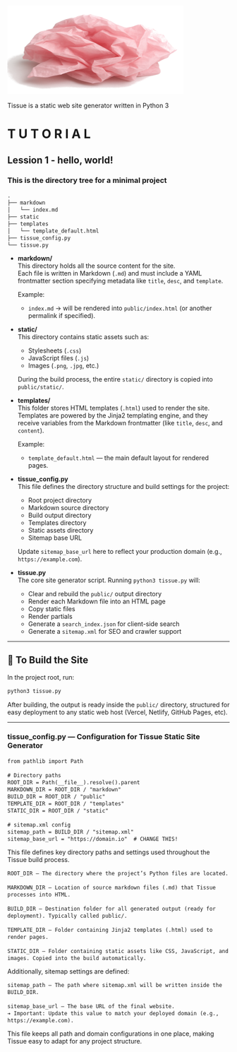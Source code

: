 <span align="left">
  <img src="./tissue_logo.png" width="400" alt="Tissue logo">
</span>

Tissue is a static web site generator written in Python 3

# T U T O R I A L #

## Lession 1 - hello, world! ##

### This is the directory tree for a minimal project ###

    .
    ├── markdown
    │   └── index.md
    ├── static
    ├── templates
    │   └── template_default.html
    ├── tissue_config.py
    └── tissue.py

- **markdown/**  
  This directory holds all the source content for the site.  
  Each file is written in Markdown (`.md`) and must include a YAML frontmatter section specifying metadata like `title`, `desc`, and `template`.

  Example:  
  - `index.md` → will be rendered into `public/index.html` (or another permalink if specified).

- **static/**  
  This directory contains static assets such as:
  - Stylesheets (`.css`)
  - JavaScript files (`.js`)
  - Images (`.png`, `.jpg`, etc.)

  During the build process, the entire `static/` directory is copied into `public/static/`.

- **templates/**  
  This folder stores HTML templates (`.html`) used to render the site.
  Templates are powered by the Jinja2 templating engine, and they receive variables from the Markdown frontmatter (like `title`, `desc`, and `content`).

  Example:
  - `template_default.html` — the main default layout for rendered pages.

- **tissue_config.py**  
  This file defines the directory structure and build settings for the project:
  - Root project directory
  - Markdown source directory
  - Build output directory
  - Templates directory
  - Static assets directory
  - Sitemap base URL

  Update `sitemap_base_url` here to reflect your production domain (e.g., `https://example.com`).

- **tissue.py**  
  The core site generator script.
  Running `python3 tissue.py` will:
  - Clear and rebuild the `public/` output directory
  - Render each Markdown file into an HTML page
  - Copy static files
  - Render partials
  - Generate a `search_index.json` for client-side search
  - Generate a `sitemap.xml` for SEO and crawler support

---

## 🚀 To Build the Site

In the project root, run:

```bash
python3 tissue.py
```

After building, the output is ready inside the `public/` directory, structured for easy deployment to any static web host (Vercel, Netlify, GitHub Pages, etc).

---



### tissue_config.py — Configuration for Tissue Static Site Generator ###

    from pathlib import Path

    # Directory paths
    ROOT_DIR = Path(__file__).resolve().parent
    MARKDOWN_DIR = ROOT_DIR / "markdown"
    BUILD_DIR = ROOT_DIR / "public"
    TEMPLATE_DIR = ROOT_DIR / "templates"
    STATIC_DIR = ROOT_DIR / "static"
    
    # sitemap.xml config
    sitemap_path = BUILD_DIR / "sitemap.xml"
    sitemap_base_url = "https://domain.io"  # CHANGE THIS!

This file defines key directory paths and settings used throughout the Tissue build process.

    ROOT_DIR — The directory where the project’s Python files are located.

    MARKDOWN_DIR — Location of source markdown files (.md) that Tissue processes into HTML.

    BUILD_DIR — Destination folder for all generated output (ready for deployment). Typically called public/.

    TEMPLATE_DIR — Folder containing Jinja2 templates (.html) used to render pages.

    STATIC_DIR — Folder containing static assets like CSS, JavaScript, and images. Copied into the build automatically.

Additionally, sitemap settings are defined:

    sitemap_path — The path where sitemap.xml will be written inside the BUILD_DIR.

    sitemap_base_url — The base URL of the final website.
    ➔ Important: Update this value to match your deployed domain (e.g., https://example.com).

This file keeps all path and domain configurations in one place, making Tissue easy to adapt for any project structure.

